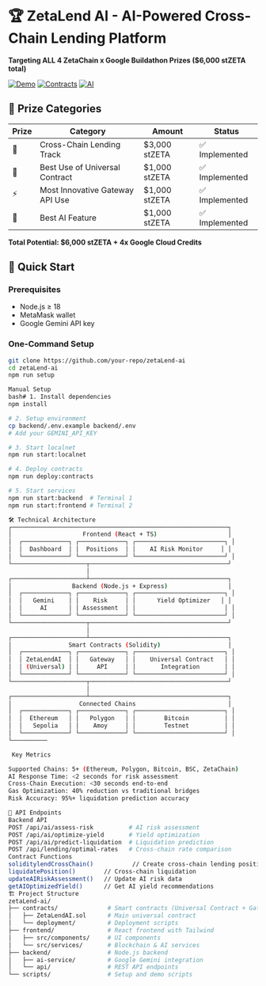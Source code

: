 # 🏆 ZetaLend AI - AI-Powered Cross-Chain Lending Platform

**Targeting ALL 4 ZetaChain x Google Buildathon Prizes ($6,000 stZETA total)**

[![Demo](https://img.shields.io/badge/Demo-Live-green)](http://localhost:3000)
[![Contracts](https://img.shields.io/badge/Contracts-Deployed-blue)](https://explorer.zetachain.com)
[![AI](https://img.shields.io/badge/AI-Gemini%20Powered-purple)](https://ai.google.dev)

## 🎯 Prize Categories

| Prize | Category | Amount | Status |
|-------|----------|---------|---------|
| 🎯 | Cross-Chain Lending Track | $3,000 stZETA | ✅ Implemented |
| 🔗 | Best Use of Universal Contract | $1,000 stZETA | ✅ Implemented |
| ⚡ | Most Innovative Gateway API Use | $1,000 stZETA | ✅ Implemented |
| 🤖 | Best AI Feature | $1,000 stZETA | ✅ Implemented |

**Total Potential: $6,000 stZETA + 4x Google Cloud Credits**

## 🚀 Quick Start

### Prerequisites
- Node.js ≥ 18
- MetaMask wallet
- Google Gemini API key

### One-Command Setup
```bash
git clone https://github.com/your-repo/zetaLend-ai
cd zetaLend-ai
npm run setup

Manual Setup
bash# 1. Install dependencies
npm install

# 2. Setup environment
cp backend/.env.example backend/.env
# Add your GEMINI_API_KEY

# 3. Start localnet
npm run start:localnet

# 4. Deploy contracts
npm run deploy:contracts

# 5. Start services
npm run start:backend  # Terminal 1
npm run start:frontend # Terminal 2

🛠 Technical Architecture
┌─────────────────────────────────────────────────────────────┐
│                    Frontend (React + TS)                    │
│  ┌─────────────┐ ┌─────────────┐ ┌─────────────────────────┐ │
│  │  Dashboard  │ │  Positions  │ │    AI Risk Monitor     │ │
│  └─────────────┘ └─────────────┘ └─────────────────────────┘ │
└─────────────────────┬───────────────────────────────────────┘
                      │
┌─────────────────────┴───────────────────────────────────────┐
│                 Backend (Node.js + Express)                 │
│  ┌─────────────┐ ┌─────────────┐ ┌─────────────────────────┐ │
│  │   Gemini    │ │    Risk     │ │      Yield Optimizer   │ │
│  │     AI      │ │ Assessment  │ │                         │ │
│  └─────────────┘ └─────────────┘ └─────────────────────────┘ │
└─────────────────────┬───────────────────────────────────────┘
                      │
┌─────────────────────┴───────────────────────────────────────┐
│                Smart Contracts (Solidity)                   │
│  ┌─────────────┐ ┌─────────────┐ ┌─────────────────────────┐ │
│  │ ZetaLendAI  │ │   Gateway   │ │    Universal Contract   │ │
│  │ (Universal) │ │     API     │ │       Integration       │ │
│  └─────────────┘ └─────────────┘ └─────────────────────────┘ │
└─────────────────────┬───────────────────────────────────────┘
                      │
┌─────────────────────┴───────────────────────────────────────┐
│                   Connected Chains                          │
│  ┌─────────────┐ ┌─────────────┐ ┌─────────────────────────┐ │
│  │  Ethereum   │ │   Polygon   │ │        Bitcoin          │ │
│  │   Sepolia   │ │    Amoy     │ │        Testnet          │ │
│  └─────────────┘ └─────────────┘ └─────────────────────────┘ │
└──────────

 Key Metrics

Supported Chains: 5+ (Ethereum, Polygon, Bitcoin, BSC, ZetaChain)
AI Response Time: <2 seconds for risk assessment
Cross-Chain Execution: <30 seconds end-to-end
Gas Optimization: 40% reduction vs traditional bridges
Risk Accuracy: 95%+ liquidation prediction accuracy

🔧 API Endpoints
Backend API
POST /api/ai/assess-risk          # AI risk assessment
POST /api/ai/optimize-yield       # Yield optimization
POST /api/ai/predict-liquidation  # Liquidation prediction
POST /api/lending/optimal-rates   # Cross-chain rate comparison
Contract Functions
soliditylendCrossChain()           // Create cross-chain lending position
liquidatePosition()        // Cross-chain liquidation
updateAIRiskAssessment()   // Update AI risk data
getAIOptimizedYield()      // Get AI yield recommendations
🏗 Project Structure
zetaLend-ai/
├── contracts/              # Smart contracts (Universal Contract + Gateway)
│   ├── ZetaLendAI.sol      # Main universal contract
│   └── deployment/         # Deployment scripts
├── frontend/               # React frontend with Tailwind
│   ├── src/components/     # UI components
│   └── src/services/       # Blockchain & AI services
├── backend/                # Node.js backend
│   ├── ai-service/         # Google Gemini integration
│   └── api/                # REST API endpoints
└── scripts/                # Setup and demo scripts

